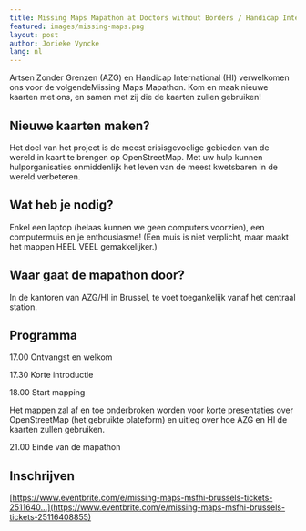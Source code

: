 ```yaml
---
title: Missing Maps Mapathon at Doctors without Borders / Handicap International Brussel
featured: images/missing-maps.png
layout: post
author: Jorieke Vyncke
lang: nl
---
```


Artsen Zonder Grenzen (AZG) en Handicap International (HI) verwelkomen ons voor de volgendeMissing Maps Mapathon.
Kom en maak nieuwe kaarten met ons, en samen met zij die de kaarten zullen gebruiken!

## Nieuwe kaarten maken?

Het doel van het project is de meest crisisgevoelige gebieden van de wereld in kaart te brengen op OpenStreetMap. Met uw hulp kunnen hulporganisaties onmiddenlijk het leven van de meest kwetsbaren in de wereld verbeteren.

## Wat heb je nodig?

Enkel een laptop (helaas kunnen we geen computers voorzien), een computermuis en je enthousiasme! (Een muis is niet verplicht, maar maakt het mappen HEEL VEEL gemakkelijker.)

## Waar gaat de mapathon door?

In de kantoren van AZG/HI in Brussel, te voet toegankelijk vanaf het centraal station.

## Programma

17.00 Ontvangst en welkom

17.30 Korte introductie

18.00 Start mapping

Het mappen zal af en toe onderbroken worden voor korte presentaties over OpenStreetMap (het gebruikte plateform) en uitleg over hoe AZG en HI de kaarten zullen gebruiken.

21.00 Einde van de mapathon

## Inschrijven
[https://www.eventbrite.com/e/missing-maps-msfhi-brussels-tickets-2511640...](https://www.eventbrite.com/e/missing-maps-msfhi-brussels-tickets-25116408855)
